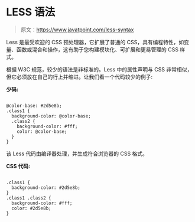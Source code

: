 # LESS 语法

> 原文：<https://www.javatpoint.com/less-syntax>

Less 是最受欢迎的 CSS 预处理器，它扩展了普通的 CSS，具有编程特性，如变量、函数或混合和操作，这有助于您构建模块化、可扩展和更易管理的 CSS 样式。

根据 W3C 规范，较少的语法是非标准的。Less 中的属性声明与 CSS 非常相似，但它必须放在自己的行上并缩进。让我们看一个代码较少的例子:

**少码:**

```

@color-base: #2d5e8b;
.class1 {
  background-color: @color-base;
  .class2 {
    background-color: #fff;
    color: @color-base;
  }
} 

```

该 Less 代码由编译器处理，并生成符合浏览器的 CSS 格式。

**CSS 代码:**

```

.class1 {
  background-color: #2d5e8b;
}
.class1 .class2 {
  background-color: #fff;
  color: #2d5e8b;
} 

```